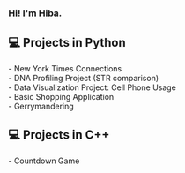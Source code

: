 ### Hi! I'm Hiba. 

<h2>💻 Projects in Python </h2>
- New York Times Connections  <br />
- DNA Profiling Project (STR comparison)  <br />
- Data Visualization Project: Cell Phone Usage  <br />
- Basic Shopping Application <br />
- Gerrymandering  <br /> 

<h2>💻 Projects in C++</h2>
- Countdown Game
